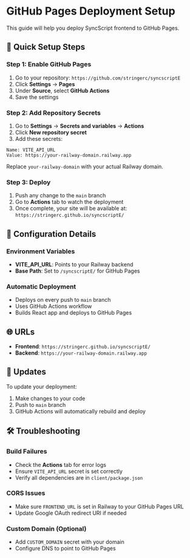 # GitHub Pages Deployment Setup

This guide will help you deploy SyncScript frontend to GitHub Pages.

## 🚀 Quick Setup Steps

### Step 1: Enable GitHub Pages
1. Go to your repository: `https://github.com/stringerc/syncscriptE`
2. Click **Settings** → **Pages**
3. Under **Source**, select **GitHub Actions**
4. Save the settings

### Step 2: Add Repository Secrets
1. Go to **Settings** → **Secrets and variables** → **Actions**
2. Click **New repository secret**
3. Add these secrets:

```
Name: VITE_API_URL
Value: https://your-railway-domain.railway.app
```

Replace `your-railway-domain` with your actual Railway domain.

### Step 3: Deploy
1. Push any change to the `main` branch
2. Go to **Actions** tab to watch the deployment
3. Once complete, your site will be available at:
   `https://stringerc.github.io/syncscriptE/`

## 🔧 Configuration Details

### Environment Variables
- **VITE_API_URL**: Points to your Railway backend
- **Base Path**: Set to `/syncscriptE/` for GitHub Pages

### Automatic Deployment
- Deploys on every push to `main` branch
- Uses GitHub Actions workflow
- Builds React app and deploys to GitHub Pages

## 🌐 URLs

- **Frontend**: `https://stringerc.github.io/syncscriptE/`
- **Backend**: `https://your-railway-domain.railway.app`

## 🔄 Updates

To update your deployment:
1. Make changes to your code
2. Push to `main` branch
3. GitHub Actions will automatically rebuild and deploy

## 🛠️ Troubleshooting

### Build Failures
- Check the **Actions** tab for error logs
- Ensure `VITE_API_URL` secret is set correctly
- Verify all dependencies are in `client/package.json`

### CORS Issues
- Make sure `FRONTEND_URL` is set in Railway to your GitHub Pages URL
- Update Google OAuth redirect URI if needed

### Custom Domain (Optional)
- Add `CUSTOM_DOMAIN` secret with your domain
- Configure DNS to point to GitHub Pages
